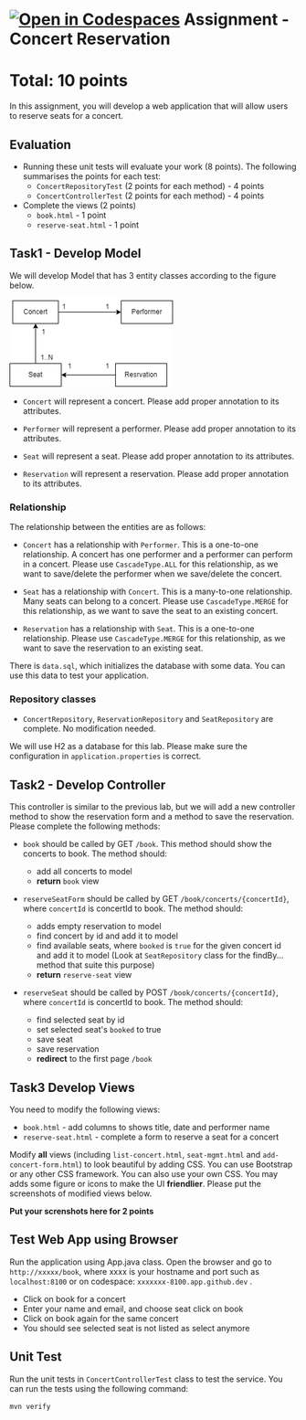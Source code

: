 [![Open in Codespaces](https://classroom.github.com/assets/launch-codespace-7f7980b617ed060a017424585567c406b6ee15c891e84e1186181d67ecf80aa0.svg)](https://classroom.github.com/open-in-codespaces?assignment_repo_id=12157564)
Assignment - Concert Reservation 
====================
 
# Total: 10 points 
In this assignment, you will develop a web application that will allow users to reserve seats for a concert. 

## Evaluation
- Running these unit tests will evaluate your work (8 points). The following summarises the points for each test:
    - `ConcertRepositoryTest` (2 points for each method) - 4 points
    - `ConcertControllerTest` (2 points for each method) - 4 points
- Complete the views (2 points)
    - `book.html` - 1 point
    - `reserve-seat.html` - 1 point

## Task1 - Develop Model
We will develop Model that has 3 entity classes according to the figure below.

![er diagram](test-er.png)

- `Concert`  will represent a concert. Please add proper annotation to its attributes. 

- `Performer` will represent a performer. Please add proper annotation to its attributes. 

- `Seat` will represent a seat. Please add proper annotation to its attributes.

- `Reservation` will represent a reservation. Please add proper annotation to its attributes.


### Relationship
The relationship between the entities are as follows:
* `Concert` has a relationship with `Performer`. This is a one-to-one relationship. A concert has one performer and a performer can perform in a concert. Please use `CascadeType.ALL` for this relationship, as we want to save/delete the performer when we save/delete the concert.

* `Seat` has a relationship with `Concert`. This is a many-to-one relationship. Many seats can belong to a concert. Please use `CascadeType.MERGE` for this relationship, as we want to save the seat to an existing concert.

* `Reservation` has a relationship with `Seat`. This is a one-to-one relationship.  Please use `CascadeType.MERGE` for this relationship, as we want to save the reservation to an existing seat.


There is `data.sql`, which initializes the database with some data. You can use this data to test your application.


###  Repository classes
- `ConcertRepository`, `ReservationRepository` and  `SeatRepository` are complete. No modification needed.

We will use H2 as a database for this lab. Please make sure the configuration in `application.properties` is correct.


## Task2 - Develop Controller
This controller is similar to the previous lab, but we will add a new controller method to show the reservation form and a method to save the reservation. Please complete the following methods:

- `book` should be called by GET `/book`. This method should show the concerts to book. The method should:
    * add all concerts to model
    * **return** `book` view

- `reserveSeatForm` should be called by GET `/book/concerts/{concertId}`, where `concertId` is concertId to book. The method should:
    * adds empty reservation to model
    * find concert by id and add it to model
    * find available seats, where `booked` is `true` for the given concert id and add it to model (Look at `SeatRepository` class for the findBy... method that suite this purpose)
    * **return** `reserve-seat` view

- `reserveSeat` should be called by POST `/book/concerts/{concertId}`, where `concertId` is concertId to book. The method should:
    * find selected seat by id
    * set selected seat's `booked` to true
    * save seat
    * save reservation
    * **redirect** to the first page `/book`


## Task3 Develop Views
You need to modify the following views:
- `book.html` - add columns to shows title, date and performer name
- `reserve-seat.html` - complete a form to reserve a seat for a concert

Modify **all** views (including `list-concert.html`, `seat-mgmt.html` and `add-concert-form.html`) to look beautiful by adding CSS. You can use Bootstrap or any other CSS framework. You can also use your own CSS. You may adds some figure or icons to make the UI  **friendlier**. Please put the screenshots of modified views below.

**Put your screnshots here for 2 points**

## Test Web App using Browser
Run the application using App.java class. Open the browser and go to `http://xxxxx/book`, where xxxx is your hostname and port such as `localhost:8100` or on codespace: `xxxxxxx-8100.app.github.dev` .

- Click on book for a concert
- Enter your name and email, and choose seat click on book
- Click on book again for the same concert
- You should see selected seat is not listed as select anymore

## Unit Test
Run the unit tests in `ConcertControllerTest` class to test the service. You can run the tests using the following command:
```
mvn verify
```
